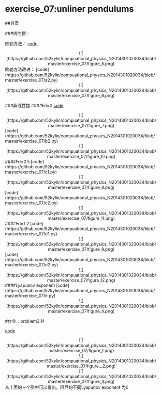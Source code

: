 # exercise_07:unliner pendulums

##背景

###线性摆：

欧勒方法：
[code](https://github.com/52kylin/compuational_physics_N2014301020034/blob/master/exercise_07/a1.py)
  <div align=center>
![](https://github.com/52kylin/compuational_physics_N2014301020034/blob/master/exercise_07/figure_5.png)
</div>
欧勒方法改进：
[code](https://github.com/52kylin/compuational_physics_N2014301020034/blob/master/exercise_07/a2.py)
  <div align=center>
![](https://github.com/52kylin/compuational_physics_N2014301020034/blob/master/exercise_07/figure_6.png)
</div>

###非线性摆
####Fd=0
[code](https://github.com/52kylin/compuational_physics_N2014301020034/blob/master/exercise_07/b1.py)
  <div align=center>
![](https://github.com/52kylin/compuational_physics_N2014301020034/blob/master/exercise_07/figure_7.png)
</div>
[code](https://github.com/52kylin/compuational_physics_N2014301020034/blob/master/exercise_07/b2.py)
  <div align=center>
![](https://github.com/52kylin/compuational_physics_N2014301020034/blob/master/exercise_07/figure_10.png)
</div>
####Fd=0.5
[code](https://github.com/52kylin/compuational_physics_N2014301020034/blob/master/exercise_07/c1.py)
  <div align=center>
![](https://github.com/52kylin/compuational_physics_N2014301020034/blob/master/exercise_07/figure_8.png)
</div>
[code](https://github.com/52kylin/compuational_physics_N2014301020034/blob/master/exercise_07/c2.py)
  <div align=center>
![](https://github.com/52kylin/compuational_physics_N2014301020034/blob/master/exercise_07/figure_11.png)
</div>
####Fd=1.2
[code](https://github.com/52kylin/compuational_physics_N2014301020034/blob/master/exercise_07/d1.py)
  <div align=center>
![](https://github.com/52kylin/compuational_physics_N2014301020034/blob/master/exercise_07/figure_9.png)
</div>
[code](https://github.com/52kylin/compuational_physics_N2014301020034/blob/master/exercise_07/d2.py)
  <div align=center>
![](https://github.com/52kylin/compuational_physics_N2014301020034/blob/master/exercise_07/figure_12.png)
</div>
####Lyapunov exponent
[code](https://github.com/52kylin/compuational_physics_N2014301020034/blob/master/exercise_07/e.py)
  <div align=center>
![](https://github.com/52kylin/compuational_physics_N2014301020034/blob/master/exercise_07/figure_4.png)
</div>




#作业：problem3.14


[code](https://github.com/52kylin/compuational_physics_N2014301020034/blob/master/exercise_07/exercise_07.py)

  <div align=center>
![](https://github.com/52kylin/compuational_physics_N2014301020034/blob/master/exercise_07/figure_1.png)
</div>

  <div align=center>
![](https://github.com/52kylin/compuational_physics_N2014301020034/blob/master/exercise_07/figure__2.png)
</div>

  <div align=center>
![](https://github.com/52kylin/compuational_physics_N2014301020034/blob/master/exercise_07/figure_3.png)
</div>
从上面的三个图中可以看出，阻尼的不同Lyapunov exponent 为0
